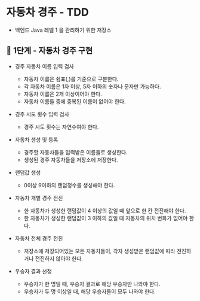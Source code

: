 # 자동차 경주 - TDD
- 백엔드 Java 레벨 1 을 관리하기 위한 저장소

## 🚀 1단계 - 자동차 경주 구현

- 경주 자동차 이름 입력 검사
  - 자동차 이름은 쉼표(,)를 기준으로 구분한다.
  - 각 자동차 이름은 1자 이상, 5자 이하의 숫자나 문자만 가능하다.
  - 자동차 이름은 2개 이상이어야 한다.
  - 자동차 이름들 중에 중복된 이름이 없어야 한다.

- 경주 시도 횟수 입력 검사
  - 경주 시도 횟수는 자연수여야 한다.
  
- 자동차 생성 및 등록
  - 경주할 자동차들을 입력받은 이름들로 생성한다.
  - 생성된 경주 자동차들을 저장소에 저장한다.

- 랜덤값 생성
  - 0이상 9이하의 랜덤정수를 생성해야 한다.
    
- 자동차 개별 경주 전진
  - 한 자동차가 생성한 랜덤값이 4 이상의 값일 때 앞으로 한 칸 전진해야 한다.
  - 한 자동차가 생성한 랜덤값이 3 이하의 값일 때 자동차의 위치 변화가 없어야 한다.
  
- 자동차 전체 경주 전진
  - 저장소에 저장되어있는 모든 자동차들이, 각자 생성받은 랜덤값에 따라 전진하거나 전진하지 않아야 한다.
    
- 우승자 결과 선정
  - 우승자가 한 명일 때, 우승자 결과로 해당 우승자만 나와야 한다.
  - 우승자가 두 명 이상일 때, 해당 우승자들이 모두 나와야 한다.
    